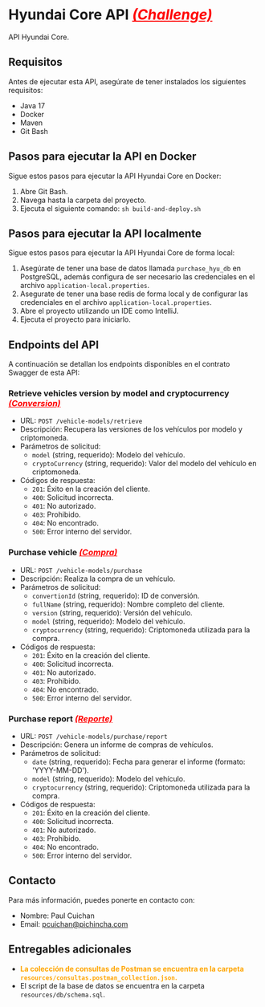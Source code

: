 # Hyundai Core API <span style="color:red"><ins><em>(Challenge)</em></ins></span>

API Hyundai Core.

## Requisitos

Antes de ejecutar esta API, asegúrate de tener instalados los siguientes requisitos:

- Java 17
- Docker
- Maven
- Git Bash

## Pasos para ejecutar la API en Docker

Sigue estos pasos para ejecutar la API Hyundai Core en Docker:

1. Abre Git Bash.
2. Navega hasta la carpeta del proyecto.
3. Ejecuta el siguiente comando: `sh build-and-deploy.sh`

## Pasos para ejecutar la API localmente

Sigue estos pasos para ejecutar la API Hyundai Core de forma local:

1. Asegúrate de tener una base de datos llamada `purchase_hyu_db` en PostgreSQL, además configura de ser necesario las credenciales en el archivo `application-local.properties`.
2. Asegurate de tener una base redis de forma local y de configurar las credenciales en el archivo `application-local.properties`.
3. Abre el proyecto utilizando un IDE como IntelliJ.
4. Ejecuta el proyecto para iniciarlo.

## Endpoints del API

A continuación se detallan los endpoints disponibles en el contrato Swagger de esta API:

### Retrieve vehicles version by model and cryptocurrency <span style="color:red"><ins><em>(Conversion)</em></ins></span>

- URL: `POST /vehicle-models/retrieve`
- Descripción: Recupera las versiones de los vehículos por modelo y criptomoneda.
- Parámetros de solicitud:
    - `model` (string, requerido): Modelo del vehículo.
    - `cryptoCurrency` (string, requerido): Valor del modelo del vehículo en criptomoneda.
- Códigos de respuesta:
    - `201`: Éxito en la creación del cliente.
    - `400`: Solicitud incorrecta.
    - `401`: No autorizado.
    - `403`: Prohibido.
    - `404`: No encontrado.
    - `500`: Error interno del servidor.

### Purchase vehicle <span style="color:red"><ins><em>(Compra)</em></ins></span>

- URL: `POST /vehicle-models/purchase`
- Descripción: Realiza la compra de un vehículo.
- Parámetros de solicitud:
    - `convertionId` (string, requerido): ID de conversión.
    - `fullName` (string, requerido): Nombre completo del cliente.
    - `version` (string, requerido): Versión del vehículo.
    - `model` (string, requerido): Modelo del vehículo.
    - `cryptocurrency` (string, requerido): Criptomoneda utilizada para la compra.
- Códigos de respuesta:
    - `201`: Éxito en la creación del cliente.
    - `400`: Solicitud incorrecta.
    - `401`: No autorizado.
    - `403`: Prohibido.
    - `404`: No encontrado.
    - `500`: Error interno del servidor.

### Purchase report <span style="color:red"><ins><em>(Reporte)</em></ins></span>

- URL: `POST /vehicle-models/purchase/report`
- Descripción: Genera un informe de compras de vehículos.
- Parámetros de solicitud:
    - `date` (string, requerido): Fecha para generar el informe (formato: 'YYYY-MM-DD').
    - `model` (string, requerido): Modelo del vehículo.
    - `cryptocurrency` (string, requerido): Criptomoneda utilizada para la compra.
- Códigos de respuesta:
    - `201`: Éxito en la creación del cliente.
    - `400`: Solicitud incorrecta.
    - `401`: No autorizado.
    - `403`: Prohibido.
    - `404`: No encontrado.
    - `500`: Error interno del servidor.
## 

## Contacto

Para más información, puedes ponerte en contacto con:

- Nombre: Paul Cuichan
- Email: pcuichan@pichincha.com

## Entregables adicionales

- <span style="color:orange; font-weight:bold;">La colección de consultas de Postman se encuentra en la carpeta `resources/consultas.postman_collection.json`.</span>
- El script de la base de datos se encuentra en la carpeta `resources/db/schema.sql`.

